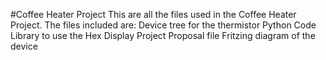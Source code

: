 #Coffee Heater Project
This are all the files used in the Coffee Heater Project. The files included are:
	Device tree for the thermistor
	Python Code
	Library to use the Hex Display
	Project Proposal file
	Fritzing diagram of the device
